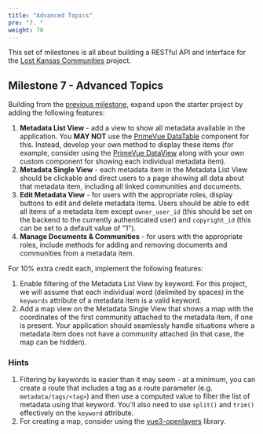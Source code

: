 ```yaml
---
title: "Advanced Topics"
pre: "7. "
weight: 70
---
```


This set of milestones is all about building a RESTful API and interface for the [Lost Kansas Communities](https://lostkansas.ccrsdigitalprojects.com/) project. 

## Milestone 7 - Advanced Topics

Building from the [previous milestone](../06-vue-crud-app/), expand upon the starter project by adding the following features:

1. **Metadata List View** - add a view to show all metadata available in the application. You **MAY NOT** use the [PrimeVue DataTable](https://primevue.org/datatable/) component for this. Instead, develop your own method to display these items (for example, consider using the [PrimeVue DataView](https://primevue.org/dataview/) along with your own custom component for showing each individual metadata item).
2. **Metadata Single View** - each metadata item in the Metadata List View should be clickable and direct users to a page showing all data about that metadata item, including all linked communities and documents. 
3. **Edit Metadata View** - for users with the appropriate roles, display buttons to edit and delete metadata items. Users should be able to edit all items of a metadata item except `owner_user_id` (this should be set on the backend to the currently authenticated user) and `copyright_id` (this can be set to a default value of "1"). 
4. **Manage Documents & Communities** - for users with the appropriate roles, include methods for adding and removing documents and communities from a metadata item. 

For 10% extra credit each, implement the following features:

1. Enable filtering of the Metadata List View by keyword. For this project, we will assume that each individual word (delimited by spaces) in the `keywords` attribute of a metadata item is a valid keyword. 
2. Add a map view on the Metadata Single View that shows a map with the coordinates of the first community attached to the metadata item, if one is present. Your application should seamlessly handle situations where a metadata item does not have a community attached (in that case, the map can be hidden). 

### Hints

1. Filtering by keywords is easier than it may seem - at a minimum, you can create a route that includes a tag as a route parameter (e.g. `metadata/tags/<tag>`) and then use a computed value to filter the list of metadata using that keyword. You'll also need to use `split()` and `trim()` effectively on the `keyword` attribute. 
2. For creating a map, consider using the [vue3-openlayers](https://vue3openlayers.netlify.app/) library.
